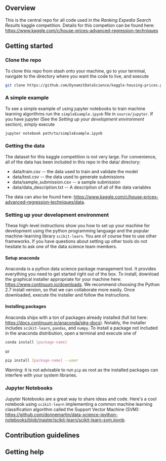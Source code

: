 ## Overview

This is the central repo for all code used in the _Ranking Expedia Search Results_ 
kaggle competition. Details for this competion can be found here:
https://www.kaggle.com/c/house-prices-advanced-regression-techniques


## Getting started

### Clone the repo

To clone this repo from stash onto your machine, go to your terminal, navigate to the directory
 where you want the code to live, and execute

```bash
git clone https://github.com/DynamitDataScience/kaggle-housing-prices.git
```

### A simple example

To see a simple example of using jupyter notebooks to train machine learning algorithms run the 
`simpleExample.ipynb` file in `source/jupyter`. If you have jupyter (See the _Setting up your development
environment_ section), simply execute

```bash
jupyter notebook path/to/simpleExample.ipynb
```

### Getting the data

The dataset for this kaggle competition is not very large. For convenience, all of
the data has been included in this repo in the data/ directory:

* data/train.csv -- the data used to train and validate the model
* data/test.csv -- the data used to generate submissions
* data/sample_submission.csv -- a sample submission
* data/data_description.txt -- A description of all of the data variables

The data can also be found here: https://www.kaggle.com/c/house-prices-advanced-regression-techniques/data.


### Setting up your development environment

These high-level instructions show you how to set up your machine for development using the
python programming language and the popular machine-learning library `scikit-learn`. You are of
course free to use other frameworks. If you have questions about setting up other tools
do not hesitate to ask one of the data science team members.

#### Setup anaconda

Anaconda is a python data science package management tool. It provides everything you need to get
started right out of the box. To install, download the graphical installer appropriate for your 
machine here: https://www.continuum.io/downloads. We recommend choosing the Python 2.7 install version,
so that we can collaborate more easily. Once downloaded, execute the installer and follow the instructions.

#### Installing packages

Anaconda ships with a ton of packages already installed (full list here: https://docs.continuum.io/anaconda/pkg-docs).
Notably, the installer includes `scikit-learn`, `pandas`, and `numpy`. To install a package not included in the anaconda
distribution, open a terminal and execute one of

```bash
conda install [package-name]
```

or

```bash
pip install [package-name] --user
```

Warning: it is not advisable to run `pip` as root as the installed packages can
interfere with your system libraries.

### Jupyter Notebooks

Jupyter Notebooks are a great way to share ideas and code.
Here's a cool notebook using `scikit-learn` implementing a common machine learning classification
algorithm called the Support Vector Machine (SVM):
https://github.com/donnemartin/data-science-ipython-notebooks/blob/master/scikit-learn/scikit-learn-svm.ipynb.




## Contribution guidelines



## Getting help


